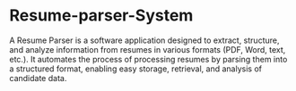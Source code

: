 # Resume-parser-System
A Resume Parser is a software application designed to extract, structure, and analyze information from resumes in various formats (PDF, Word, text, etc.). It automates the process of processing resumes by parsing them into a structured format, enabling easy storage, retrieval, and analysis of candidate data.
